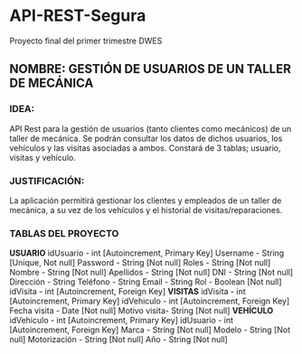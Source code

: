 # API-REST-Segura
Proyecto final del primer trimestre DWES

## NOMBRE: GESTIÓN DE USUARIOS DE UN TALLER DE MECÁNICA

### IDEA:
API Rest para la gestión de usuarios (tanto clientes como mecánicos) de un taller de mecánica. Se podrán consultar los datos de dichos usuarios, los vehículos y las visitas asociadas a ambos. Constará de 3 tablas; usuario, visitas y vehículo.

### JUSTIFICACIÓN:
La aplicación permitirá gestionar los clientes y empleados de un taller de mecánica, a su vez de los vehículos y el historial de visitas/reparaciones.

### TABLAS DEL PROYECTO
**USUARIO**
idUsuario - int [Autoincrement, Primary Key]
Username - String [Unique, Not null]
Password - String [Not null]
Roles - String [Not null]
Nombre - String [Not null]
Apellidos - String [Not null]
DNI - String [Not null]
Dirección - String
Teléfono - String
Email  - String
Rol - Boolean [Not null]
idVisita - int [Autoincrement, Foreign Key]
**VISITAS**
idVisita  - int [Autoincrement, Primary Key]
idVehiculo  - int [Autoincrement, Foreign Key]
Fecha visita - Date [Not null]
Motivo visita- String [Not null]
**VEHÍCULO**
idVehiculo  - int [Autoincrement, Primary Key]
idUsuario - int [Autoincrement, Foreign Key]
Marca - String [Not null]
Modelo - String [Not null]
Motorización - String [Not null]
Año - String [Not null]
